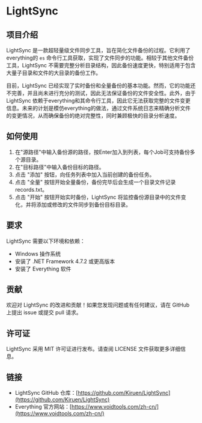 # LightSync
## 项目介绍

LightSync 是一款超轻量级文件同步工具，旨在简化文件备份的过程。它利用了everything的 `es` 命令行工具获取，实现了文件同步的功能。相较于其他文件备份工具，LightSync 不需要完整分析目录结构，因此备份速度更快，特别适用于包含大量子目录和文件的大目录的备份工作。

目前，LightSync 已经实现了实时备份和全量备份的基本功能。然而，它的功能还不完善，并且尚未进行充分的测试，因此无法保证备份的文件安全性。此外，由于 LightSync 依赖于everything和其命令行工具，因此它无法获取完整的文件变更信息。未来的计划是模仿everything的做法，通过文件系统日志来精确分析文件的变更情况，从而确保备份的绝对完整性，同时兼顾极快的目录分析速度。

## 如何使用

1. 在"源路径"中输入备份源的路径，按Enter加入到列表，每个Job可支持备份多个源目录。
2. 在"目标路径"中输入备份目标的路径。
3. 点击 "添加" 按钮，向任务列表中加入当前创建的备份任务。
4. 点击 "全量" 按钮开始全量备份，备份完毕后会生成一个目录文件记录records.txt。
5. 点击 "开始" 按钮开始实时备份，LightSync 将监控备份源目录中的文件变化，并将添加或修改的文件同步到备份目标目录。

## 要求

LightSync 需要以下环境和依赖：

- Windows 操作系统
- 安装了 .NET Framework 4.7.2 或更高版本
- 安装了 Everything 软件

## 贡献

欢迎对 LightSync 的改进和贡献！如果您发现问题或有任何建议，请在 GitHub 上提出 issue 或提交 pull 请求。

## 许可证

LightSync 采用 MIT 许可证进行发布。请查阅 LICENSE 文件获取更多详细信息。

## 链接

- LightSync GitHub 仓库：[https://github.com/Kiruen/LightSync](https://github.com/Kiruen/LightSync)
- Everything 官方网站：[https://www.voidtools.com/zh-cn/](https://www.voidtools.com/zh-cn/)
